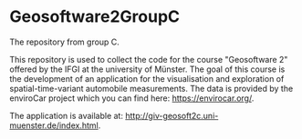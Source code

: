 Geosoftware2GroupC
==================

The repository from group C.

This repository is used to collect the code for the course "Geosoftware 2" offered by the IFGI at the university of Münster.
The goal of this course is the development of an application for the visualisation and exploration of spatial-time-variant automobile measurements.
The data is provided by the enviroCar project which you can find here: https://envirocar.org/.

The application is available at: http://giv-geosoft2c.uni-muenster.de/index.html.

